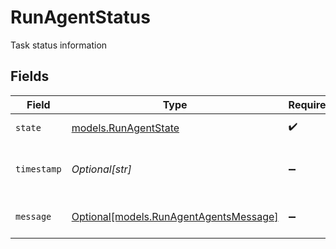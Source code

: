 # RunAgentStatus

Task status information


## Fields

| Field                                                                        | Type                                                                         | Required                                                                     | Description                                                                  |
| ---------------------------------------------------------------------------- | ---------------------------------------------------------------------------- | ---------------------------------------------------------------------------- | ---------------------------------------------------------------------------- |
| `state`                                                                      | [models.RunAgentState](../models/runagentstate.md)                           | :heavy_check_mark:                                                           | Current task state                                                           |
| `timestamp`                                                                  | *Optional[str]*                                                              | :heavy_minus_sign:                                                           | ISO timestamp of status update                                               |
| `message`                                                                    | [Optional[models.RunAgentAgentsMessage]](../models/runagentagentsmessage.md) | :heavy_minus_sign:                                                           | Optional status message                                                      |